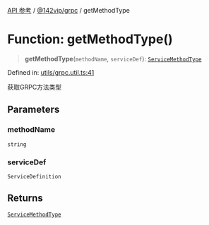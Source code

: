 [API 参考](../../../index.md) / [@142vip/grpc](../index.md) / getMethodType

# Function: getMethodType()

> **getMethodType**(`methodName`, `serviceDef`): [`ServiceMethodType`](../enumerations/ServiceMethodType.md)

Defined in: [utils/grpc.util.ts:41](https://github.com/142vip/core-x/blob/15d5bc9ef4bece78c0e60bdf074a2d245f625100/packages/grpc/src/utils/grpc.util.ts#L41)

获取GRPC方法类型

## Parameters

### methodName

`string`

### serviceDef

`ServiceDefinition`

## Returns

[`ServiceMethodType`](../enumerations/ServiceMethodType.md)
